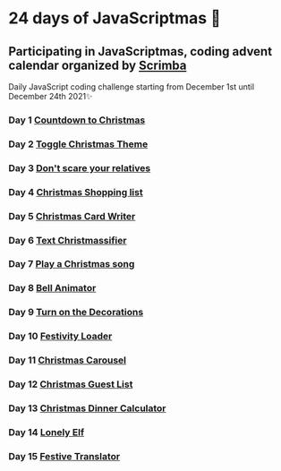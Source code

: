 # 24 days of JavaScriptmas 🎄

## Participating in JavaScriptmas, coding advent calendar organized by [Scrimba](https://scrimba.com/learn/javascriptmas2021/)

Daily JavaScript coding challenge starting from December 1st until December 24th 2021✨

### Day 1 [Countdown to Christmas](https://scrimba.com/scrim/co222444589524b81aa1e45b4)

### Day 2 [Toggle Christmas Theme](https://scrimba.com/scrim/co49b493f8a89111009bc2f48)

### Day 3 [Don't scare your relatives](https://scrimba.com/scrim/co18546cda990f3cb288a9050)

### Day 4 [Christmas Shopping list](https://scrimba.com/scrim/co302432883691523072d07c6)

### Day 5 [Christmas Card Writer](https://scrimba.com/scrim/co80247408199212f1ce558b5)

### Day 6 [Text Christmassifier](https://scrimba.com/scrim/co09a406ca2fefb782e178da6)

### Day 7 [Play a Christmas song](https://scrimba.com/scrim/coec8403280c4b8ab48bbf7de)

### Day 8 [Bell Animator](https://scrimba.com/scrim/coda740d69bbc77bb530c73c0)

### Day 9 [Turn on the Decorations](https://scrimba.com/scrim/co900434c8754382e654d27d0)

### Day 10 [Festivity Loader](https://scrimba.com/scrim/co574475182d046db6ed11cbe)

### Day 11 [Christmas Carousel](https://scrimba.com/scrim/codaf4fd8862139317057e645)

### Day 12 [Christmas Guest List](https://scrimba.com/scrim/co6714b94bef2f41860fb52af)

### Day 13 [Christmas Dinner Calculator](https://scrimba.com/scrim/cob4d431e91942ca39069a66c)

### Day 14 [Lonely Elf](https://scrimba.com/scrim/coe77440c960f30ca8e18c52d)

### Day 15 [Festive Translator](https://scrimba.com/scrim/cocb2472cbabe64368015c0ac)
